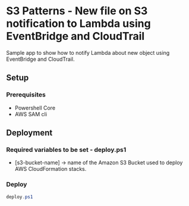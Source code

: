 # S3 Patterns - New file on S3 notification to Lambda using EventBridge and CloudTrail

Sample app to show how to notify Lambda about new object using EventBridge and CloudTrail.

## Setup

### Prerequisites

* Powershell Core
* AWS SAM cli

## Deployment

### Required variables to be set - deploy.ps1

* \[s3-bucket-name\] -> name of the Amazon S3 Bucket used to deploy AWS CloudFormation stacks.

### Deploy

```powershell
deploy.ps1
```